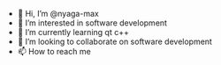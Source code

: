 - 👋 Hi, I’m @nyaga-max
- 👀 I’m interested in software development
- 🌱 I’m currently learning qt c++ 
- 💞️ I’m looking to collaborate on software development
- 📫 How to reach me 

<!---
nyaga-max/nyaga-max is a ✨ special ✨ repository because its `README.md` (this file) appears on your GitHub profile.
You can click the Preview link to take a look at your changes.
--->
